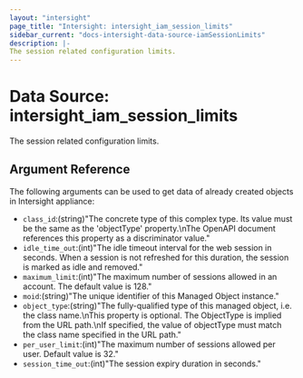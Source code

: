 ```yaml
---
layout: "intersight"
page_title: "Intersight: intersight_iam_session_limits"
sidebar_current: "docs-intersight-data-source-iamSessionLimits"
description: |-
The session related configuration limits.
---
```


# Data Source: intersight_iam_session_limits
The session related configuration limits.
## Argument Reference
The following arguments can be used to get data of already created objects in Intersight appliance:
* `class_id`:(string)"The concrete type of this complex type. Its value must be the same as the 'objectType' property.\nThe OpenAPI document references this property as a discriminator value."
* `idle_time_out`:(int)"The idle timeout interval for the web session in seconds. When a session is not refreshed for this duration, the session is marked as idle and removed."
* `maximum_limit`:(int)"The maximum number of sessions allowed in an account. The default value is 128."
* `moid`:(string)"The unique identifier of this Managed Object instance."
* `object_type`:(string)"The fully-qualified type of this managed object, i.e. the class name.\nThis property is optional. The ObjectType is implied from the URL path.\nIf specified, the value of objectType must match the class name specified in the URL path."
* `per_user_limit`:(int)"The maximum number of sessions allowed per user. Default value is 32."
* `session_time_out`:(int)"The session expiry duration in seconds."
